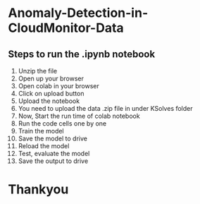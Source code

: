 # Anomaly-Detection-in-CloudMonitor-Data

## Steps to run the .ipynb notebook
1. Unzip the file
2. Open up your browser
3. Open colab in your browser
4. Click on upload button
5. Upload the notebook
6. You need to upload the data .zip file in under KSolves folder
7. Now, Start the run time of colab notebook
8. Run the code cells one by one
9. Train the model
10. Save the model to drive
11. Reload the model
12. Test, evaluate the model
13. Save the output to drive

# Thankyou
